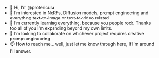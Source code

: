 - 👋 Hi, I’m @protericura
- 👀 I’m interested in NeRFs, Diffusion models, prompt engineering and everything text-to-image or text-to-video related
- 🌱 I’m currently learning everything, because you people rock. Thanks too all of you I'm expanding beyond my own limits.
- 💞️ I’m looking to collaborate on whichever project requires creative prompt engineering
- 📫 How to reach me... well, just let me know through here, If I'm around I'll answer.

<!---
protericura/protericura is a ✨ special ✨ repository because its `README.md` (this file) appears on your GitHub profile.
You can click the Preview link to take a look at your changes.
--->
